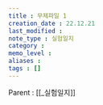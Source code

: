 ```yaml
---
title : 무제파일 1
creation_date : 22.12.21
last_modified :
note_type : 실험일지
category :
memo_level :
aliases : 
tags : []
---
```


Parent : [[_실험일지]]